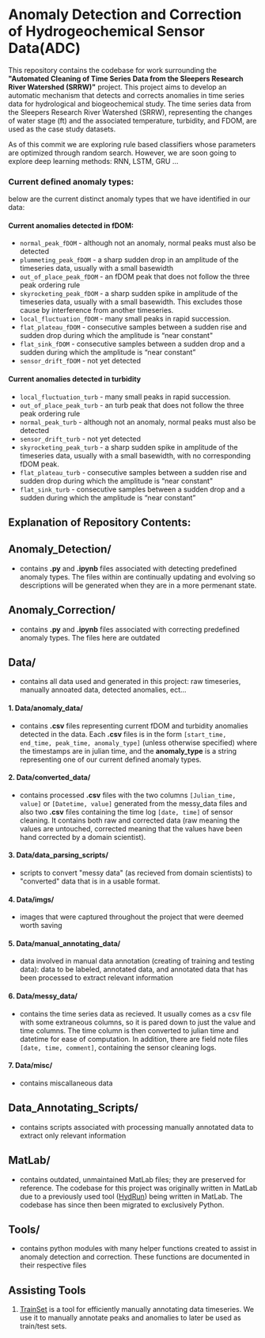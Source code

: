 # Anomaly Detection and Correction of Hydrogeochemical Sensor Data(ADC)

This repository contains the codebase for work surrounding the **"Automated Cleaning of Time Series Data from the Sleepers Research River Watershed (SRRW)"** project. This project aims to develop an automatic mechanism that detects and corrects anomalies in time series data for hydrological and biogeochemical study. The time series data from the Sleepers Research River Watershed (SRRW), representing the changes of water stage (ft) and the associated temperature, turbidity, and FDOM, are used as the case study datasets.

As of this commit we are exploring rule based classifiers whose parameters are optimized through random search. However, we are soon going to explore deep learning methods: RNN, LSTM, GRU ...

### Current defined anomaly types:
below are the current distinct anomaly types that we have identified in our data:

#### Current anomalies detected in fDOM: 
   - `normal_peak_fDOM` - although not an anomaly, normal peaks must also be detected
   - `plummeting_peak_fDOM` - a sharp sudden drop in an amplitude of the timeseries data, usually with a small basewidth
   - `out_of_place_peak_fDOM` - an fDOM peak that does not follow the three peak ordering rule
   - `skyrocketing_peak_fDOM` - a sharp sudden spike in amplitude of the timeseries data, usually with a small basewidth. This excludes those cause by interference from another timeseries. 
   - `local_fluctuation_fDOM` - many small peaks in rapid succession. 
   - `flat_plateau_fDOM` - consecutive samples between a sudden rise and sudden drop during which the amplitude is “near constant"
   - `flat_sink_fDOM` - consecutive samples between a sudden drop and a sudden during which the amplitude is “near constant”
   - `sensor_drift_fDOM` - not yet detected
   
#### Current anomalies detected in turbidity
   - `local_fluctuation_turb` - many small peaks in rapid succession. 
   - `out_of_place_peak_turb` - an turb peak that does not follow the three peak ordering rule
   - `normal_peak_turb` - although not an anomaly, normal peaks must also be detected
   - `sensor_drift_turb` - not yet detected
   - `skyrocketing_peak_turb` - a sharp sudden spike in amplitude of the timeseries data, usually with a small basewidth, with no corresponding fDOM peak. 
   - `flat_plateau_turb` - consecutive samples between a sudden rise and sudden drop during which the amplitude is “near constant"
   - `flat_sink_turb` - consecutive samples between a sudden drop and a sudden during which the amplitude is “near constant”

## Explanation of Repository Contents: 

## Anomaly_Detection/ 
- contains **.py** and **.ipynb** files associated with detecting predefined anomaly types. The files within are continually updating and evolving so descriptions will be generated when they are in a more permenant state. 

## Anomaly_Correction/
- contains **.py** and **.ipynb** files associated with correcting predefined anomaly types. The files here are outdated

## Data/
- contains all data used and generated in this project: raw timeseries, manually annoated data, detected anomalies, ect...

#### 1. **Data/anomaly_data/** 
- contains **.csv** files representing current fDOM and turbidity anomalies detected in the data. Each **.csv** files is in the form `[start_time, end_time, peak_time, anomaly_type]` (unless otherwise specified) where the timestamps are in julian time, and the **anomaly_type** is a string representing one of our current defined anomaly types. 

#### 2. **Data/converted_data/** 
- contains processed **.csv** files with the two columns `[Julian_time, value]` or `[Datetime, value]` generated from the messy_data files and also two **.csv** files containing the time log `[date, time]` of sensor cleaning. It contains both raw and corrected data (raw meaning the values are untouched, corrected meaning that the values have been hand corrected by a domain scientist). 

#### 3. **Data/data_parsing_scripts/**
- scripts to convert "messy data" (as recieved from domain scientists) to "converted" data that is in a usable format. 

#### 4. **Data/imgs/**
- images that were captured throughout the project that were deemed worth saving

#### 5. **Data/manual_annotating_data/**
- data involved in manual data annotation (creating of training and testing data): data to be labeled, annotated data, and annotated data that has been processed to extract relevant information

#### 6. **Data/messy_data/** 
- contains the time series data as recieved. It usually comes as a csv file with some extraneous columns, so it is pared down to just the value and time columns. The time column is then converted to julian time and datetime for ease of computation. In addition, there are field note files `[date, time, comment]`, containing the sensor cleaning logs.

#### 7. **Data/misc/**
- contains miscallaneous data 

## Data_Annotating_Scripts/
- contains scripts associated with processing manually annotated data to extract only relevant information 

## MatLab/
- contains outdated, unmaintained MatLab files; they are preserved for reference. The codebase for this project was originally written in MatLab due to a previously used tool ([HydRun](https://github.com/weigangtang/HydRun)) being written in MatLab. The codebase has since then been migrated to exclusively Python. 

## Tools/ 

- contains python modules with many helper functions created to assist in anomaly detection and correction. These functions are documented in their respective files

## Assisting Tools

1. [TrainSet](https://github.com/geocene/trainset) is a tool for efficiently manually annotating data timeseries. We use it to manually annotate peaks and anomalies to later be used as train/test sets. 

